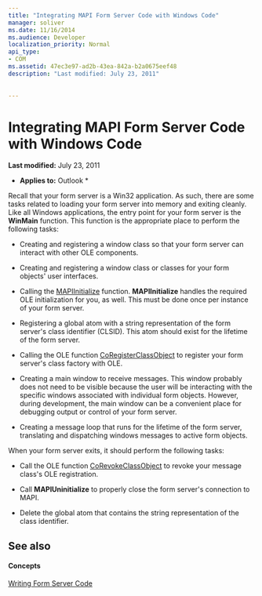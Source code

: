 ```yaml
---
title: "Integrating MAPI Form Server Code with Windows Code"
manager: soliver
ms.date: 11/16/2014
ms.audience: Developer
localization_priority: Normal
api_type:
- COM
ms.assetid: 47ec3e97-ad2b-43ea-842a-b2a0675eef48
description: "Last modified: July 23, 2011"
 
 
---
```


# Integrating MAPI Form Server Code with Windows Code

 **Last modified:** July 23, 2011 
  
 * **Applies to:** Outlook * 
  
Recall that your form server is a Win32 application. As such, there are some tasks related to loading your form server into memory and exiting cleanly. Like all Windows applications, the entry point for your form server is the **WinMain** function. This function is the appropriate place to perform the following tasks: 
  
- Creating and registering a window class so that your form server can interact with other OLE components.
    
- Creating and registering a window class or classes for your form objects' user interfaces.
    
- Calling the [MAPIInitialize](mapiinitialize.md) function. **MAPIInitialize** handles the required OLE initialization for you, as well. This must be done once per instance of your form server. 
    
- Registering a global atom with a string representation of the form server's class identifier (CLSID). This atom should exist for the lifetime of the form server.
    
- Calling the OLE function [CoRegisterClassObject](http://msdn.microsoft.com/en-us/library/ms693407.aspx) to register your form server's class factory with OLE. 
    
- Creating a main window to receive messages. This window probably does not need to be visible because the user will be interacting with the specific windows associated with individual form objects. However, during development, the main window can be a convenient place for debugging output or control of your form server.
    
- Creating a message loop that runs for the lifetime of the form server, translating and dispatching windows messages to active form objects.
    
When your form server exits, it should perform the following tasks:
  
- Call the OLE function [CoRevokeClassObject](http://msdn.microsoft.com/en-us/library/ms688650%28VS.85%29.aspx) to revoke your message class's OLE registration. 
    
- Call **MAPIUninitialize** to properly close the form server's connection to MAPI. 
    
- Delete the global atom that contains the string representation of the class identifier.
    
## See also

#### Concepts

[Writing Form Server Code](writing-form-server-code.md)


